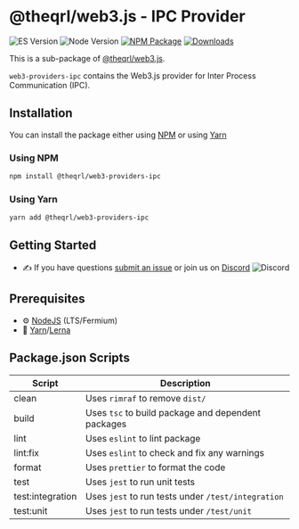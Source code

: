 
# @theqrl/web3.js - IPC Provider

![ES Version](https://img.shields.io/badge/ES-2020-yellow)
![Node Version](https://img.shields.io/badge/node-14.x-green)
[![NPM Package](https://img.shields.io/npm/v/@theqrl/web3-providers-ipc)](https://www.npmjs.com/package/@theqrl/web3-providers-ipc)
[![Downloads](https://img.shields.io/npm/dy/@theqrl/web3-providers-ipc)](https://www.npmjs.com/package/@theqrl/web3-providers-ipc)

This is a sub-package of [@theqrl/web3.js](https://github.com/theqrl/web3.js).

`web3-providers-ipc` contains the Web3.js provider for Inter Process Communication (IPC).

## Installation

You can install the package either using [NPM](https://www.npmjs.com/package/@theqrl/web3-providers-ipc) or using [Yarn](https://yarnpkg.com/package/@theqrl/web3-providers-ipc)

### Using NPM

```bash
npm install @theqrl/web3-providers-ipc
```

### Using Yarn

```bash
yarn add @theqrl/web3-providers-ipc
```

## Getting Started

-   :writing_hand: If you have questions [submit an issue](https://github.com/theqrl/web3.js/issues/new) or join us on [Discord](https://theqrl.org/discord)
    ![Discord](https://img.shields.io/discord/357604137204056065.svg?label=Discord&logo=discord)

## Prerequisites

-   :gear: [NodeJS](https://nodejs.org/) (LTS/Fermium)
-   :toolbox: [Yarn](https://yarnpkg.com/)/[Lerna](https://lerna.js.org/)

## Package.json Scripts

| Script           | Description                                        |
| ---------------- | -------------------------------------------------- |
| clean            | Uses `rimraf` to remove `dist/`                    |
| build            | Uses `tsc` to build package and dependent packages |
| lint             | Uses `eslint` to lint package                      |
| lint:fix         | Uses `eslint` to check and fix any warnings        |
| format           | Uses `prettier` to format the code                 |
| test             | Uses `jest` to run unit tests                      |
| test:integration | Uses `jest` to run tests under `/test/integration` |
| test:unit        | Uses `jest` to run tests under `/test/unit`        |

[docs]: https://docs.theqrl.org/
[repo]: https://github.com/theqrl/web3.js/tree/main/packages/web3-providers-ipc
[npm-image]: https://img.shields.io/github/package-json/v/theqrl/web3.js/main?filename=packages%2Fweb3-providers-ipc%2Fpackage.json
[npm-url]: https://npmjs.org/package/@theqrl/web3-providers-ipc
[downloads-image]: https://img.shields.io/npm/dm/@theqrl/web3-providers-ipc?label=npm%20downloads
